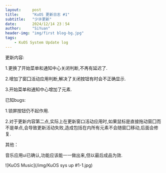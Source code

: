 ```yaml
---
layout:     post
title:      "KuOS 更新日志 #1"
subtitle:   "少许更新"
date:       2024/12/14 23：54
author:     "SiYuan"
header-img: "img/first blog-bg.jpg"
tags:
    - KuOS System Update log
---
```


更新内容:

1.更换了开始菜单和通知中心关闭判断,不再有延迟了.

2.增加了窗囗活动应用判断,解决了关闭按钮有时会不正确显示.

3.开始菜单和通知中心增加了元素.

已知bugs:

1.锁屏按钮仍不起作用.

2.对于更新内容第二点,实际上在更新窗口活动应用时,如果鼠标是直接拖动窗囗而不是单点,会导致更新活动失败,造成包括在内所有元素不会随窗囗移动,后面会修复.

其他：

音乐应用ui已确认,功能应该能一一做出来,但以最后成品为效.


![KuOS Music](/img/KuOS sys up #1-1.jpg)
